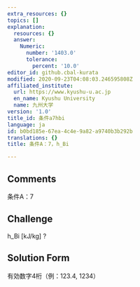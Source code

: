 ```yaml
---
extra_resources: {}
topics: []
explanation:
  resources: {}
  answer:
    Numeric:
      number: '1403.0'
      tolerance:
        percent: '10.0'
editor_id: github.cbal-kurata
modified: 2020-09-23T04:08:03.246595808Z
affiliated_institute:
  url: https://www.kyushu-u.ac.jp
  en_name: Kyushu University
  name: 九州大学
version: '1.0'
title_id: 条件a7hbi
language: ja
id: b0bd185e-67ea-4c4e-9a82-a9740b3b292b
translations: {}
title: 条件A：7，h_Bi

---
```


## Comments
条件A：7

## Challenge
h_Bi [kJ/kg] ?

## Solution Form
有効数字4桁（例：123.4,  1234）




